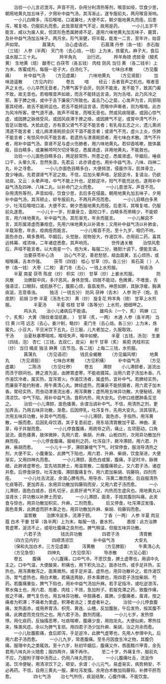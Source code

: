 <!-- { "loadSidebar": true } -->
　　治验一小儿言迟泄泻，声音不亮，杂用分利清热等剂，喉音如哑，饮食少思，朝用地黄丸加五味子，夕用补中益气汤，其泻渐止。遂专服前丸，两月喉音渐响。
　　一小儿白睛多，泻后喉喑，口渴兼吐，大便不实，朝夕服地黄丸而痊。后患泻，喉复喑，仍服前丸而愈。此皆禀赋肾气不足，故用是药。
　　一小儿五岁不能言，咸以为废人矣，但其形色悉属肺肾不足，遂用六味地黄丸加五味子、鹿茸，及补中益气汤加五味子。两月余，形气渐健，将半载，能发一二言，至年许，始音声如常。
　　
　　菖蒲丸
　　治心虚语迟。
　　石菖蒲 丹参（各一钱） 赤石脂（三钱） 人参（半两） 天门冬（去心焙，一钱）上为末，炼蜜丸，麻子大，食后温水服二三十丸。
　　
　　羚羊角丸
　　治行迟。
　　羚羊角镑 虎胫骨（醋炙黄） 生地黄（焙） 酸枣仁 白茯苓（各五钱） 肉桂 防风 当归 黄 （各二钱半）上为末，炼蜜成剂，每服一皂子大，白汤化下。
　　
　　七味白术散
　　（方见腹痛）
　　补中益气汤
　　（方见虚羸）
　　六味地黄丸
　　（方见肾脏）
　　加味逍遥散
　　（方见内钓）
　　卷五
　　喑
　　经云：舌者音声之机也。喉者音声之关也。小儿卒然无音者，乃寒气客于会厌，则厌不能发，发不能下，致其门阖不致，故无音也。若咽喉音声如故，而舌不能转运言语，则为舌喑，此乃风冷之邪，客于脾之络，或中于舌下廉泉穴所致也。盖舌乃心之苗，心发声为言，风邪阻塞其经络，故舌不能转运也。若舌不能转运言语，而喉中声嘶者，则为喉喑。此亦为风冷所客，使气道不通，故声不得发，而喉无音也。然或风痰阻塞，或因心惊气虚，或因脾之脉络受风，或因风痰滞于脾之络，或因脾气不足，或胃中清气不升，皆足以致喑。大抵此症，亦有禀父肾气不足不能言者；有乳母五志之火，遗儿熏闭清道不能言者；或儿病津液耗损会厌干涸不能言者；或肾气不充，虚火上炎，伤肺不能言者；有惊风中风不能言者。若遗热与津液耗损者，用七味白术散。清气不升者，用补中益气汤。禀肾不足与虚火伤肺者，用六味地黄丸。若仰首咳嗽，肢体羸瘦，目白睛多，或兼解颅呵欠切牙等症，悉属肾虚，非用地黄丸，不能救也。
　　治验一小儿面色目睛多白，两足胫常热，所患之症，悉属肾虚。毕姻后，唾痰口干，头晕久泻，忽然失音。先君云：此亦肾虚也。用补中益气汤，八味、四神二丸，补之寻愈。
　　一小儿亦面色目睛多白，大便频泄，侵晨作泻，肌体骨立，食少唾痰。先君谓肾气不足之故。不信，后加头晕声喑，足胫逆冷，复请治，仍欲祛痰。又云：头晕声喑，中气不能上升也，足胫逆冷，阳气不能充达也。遂用补中益气汤及四神、八味二丸，以补命门之火而愈。
　　一小儿患泄泻，声音不亮。杂用清热等剂，声音如哑，饮食少思，去后多在侵晨。朝用地黄丸加五味子，夕用补中益气汤，其泻顿止，却专服前丸，不两月声亮而愈。
　　一小儿目睛白多黑少，吐泻后喉喑口渴，大便不实，朝夕悉服地黄丸而痊。后患泻，其喉复喑，仍服前丸遂愈。
　　一小儿十一岁，形羸骨立，面皎口干，白睛多而黑睛少，不能顿言，用六味地黄丸、补中益气汤，其形渐充，年余而能言。
　　一小儿解囟不言，其形属肾虚而兼疳症。先用六味地黄丸以补肾水；又用补中益气汤以补肺金，半载渐愈，年余，疳病痊而能言。
　　一小儿喉音不亮，至十九岁，咽仍不响，面色赤白，睛多畏明。毕姻后，头觉胀，视物皆大，作渴饮冷，亦用前二药，喜其远帏幕、戒浓味，二年诸症悉愈，其声响亮。
　　
　　世传通关散
　　治惊风愈后，声哑不能言者。以大南星一个，炮为末，每服二分，猪胆汁调下，便能言语。
　　
　　治要茯苓补心汤
　　治心气不足，善悲愁怒，衄血面黄，五心烦热，或咽喉痛，舌本作强。
　　茯苓（四钱） 桂心 甘草（炒。各三分） 紫石英（ ） 人参（各一钱） 大枣（二枚） 麦门冬（去心，一钱上水煎服。
　　
　　导痰汤
　　半夏 南星 茯苓 陈皮（炒） 枳实（炒） 甘草（炒）上姜水煎服。
　　
　　防风散
　　治脾脏中风，多汗恶风，身体怠惰，四肢不能动，色微黄，不嗜食，舌强语涩，口眼斜，或肌肤不仁，腹膨心烦，翕翕发热，神思如醉，其脉浮缓，胸满痰涎，志意昏浊。
　　独活（一钱五分） 防风 茯神（去木） 人参 附子（炮，去皮脐） 前胡 沙参 半夏（汤洗七次） 黄（炒） 旋复花 羚羊角（镑） 甘草上水煎服。
　　
　　半夏汤
　　半夏 桂枝 甘草（各等分）上水煎，细细呷之。
　　
　　鸡头丸
　　治小儿诸病后不能语。
　　雄鸡头（一个，炙） 鸣蝉（三个，炙焦） 大黄（锦纹者湿纸裹， ） 甘草（炙，一两） 木通 人参（各半两） 当归 黄 川芎 远志（去心，姜汁制，略炒） 麦门冬（去心焙。各三分）上为末，炼蜜丸，小豆大，平旦米饮下五丸，日三服，儿大者加之，久服取效。
　　
　　射干汤
　　治夏秋暴寒喘咳，喉哑失声，喉中如梗。
　　半夏（五钱，汤泡） 生姜（四钱，泡） 杏仁（三钱，去双仁，皮尖） 射干 甘草（炙） 紫菀 肉桂枳实（炒） 当归 橘皮 独活 麻黄（去节泡。各二钱）上每二三钱，水煎服。
　　
　　菖蒲丸
　　（方见语迟）
　　钱氏全蝎散
　　（方见偏风噤）
　　地黄丸
　　（方见肾脏）
　　七味白术散
　　（方见积痛）
　　补中益气汤
　　（方见虚羸）
　　二陈汤
　　（方见吐秽）
　　卷五
　　滞颐
　　小儿滞颐者，涎流出而渍于颐间也。脾之液为涎，由脾胃虚寒，不能收摄耳。治用六君子汤加木香。凡作渴饮冷者，属实热，宜泻胃火。作渴饮汤者，属虚热，宜补中气。若脾经实热，而廉泉不能约制者，用牛黄清心丸。脾经虚热，而廉泉不能统摄者，用六君子加木香。胃经实热，而虫动津液流出者，用泻黄散；虚热用五味异功散。大便秘结，用清凉饮。中气下陷，用补中益气汤。食积内热，用大安丸。仍参口疮腮肿条互览之。
　　治验一小儿滞颐，面色痿黄。余谓当调补中气。不信，用清热之剂，更加弄舌，乃用五味异功散，渐愈。后因停乳，吐泻复作，先用大安丸，消其宿乳，次用五味异功散，补其中气而痊。
　　一小儿滞颐，面色赤，手指热，用泻黄散，一服而愈。后因乳母饮酒，其子复患前症，用东垣清胃散加干葛、神曲、麦芽，母子并服而愈。
　　一小儿停食腹痛，用疏导之药，痛止，左项筋动，口角涎流，面色痿黄，肢体微肿，先用六君、柴胡、升麻、山栀四剂，次用异功散加升麻而痊。
　　一小儿停食腹痛。服峻利之药，吐泻自汗，厥冷滞颐。用六君、升麻、柴胡而愈。
　　一小儿十一岁，滞颐兼嗳气下气，时常停食，服消导清热之剂，大便不实，小腹重坠，此脾气下陷也，用六君、升麻、柴胡，饮食渐进，大便渐实，又用四神丸而愈。
　　一小儿滞颐，面色白或黧，腹痛，手足时冷，脉微细，此肺肾虚寒也，宜先培其脾土，用温胃散，二服腹痛顿止，又六君子汤，诸症并愈。后停食挟惊，吐泻发搐，滞颐腹痛复作，用六君加柴胡、钩藤钩，四剂而痊。
　　一小儿吐舌流涎，余谓心脾有热。用导赤、泻黄二散而愈。后自服清热化痰等药，更加弄舌，余用异功散加钩藤钩而安，又用六君子汤而愈。
　　一小儿滞颐，面色白或赤，目札切牙，此禀肝肾气不足，内热而生虚风也。用地黄丸以滋肾水；异功散以补脾土而安。
　　一小儿滞颐，面青，手按其腹则叫痛，此夹食与惊也，用异功散加枳实、升麻，二剂而愈。
　　后又停食，吐泻滞涩发搐，面色青黄，此脾虚而肝木乘之也，用异功散加升麻、柴胡、钩藤钩而愈。
　　
　　温胃散
　　治脾冷涎多，流滞于颐。
　　丁香（一两） 人参 半夏 肉豆蔻 白术 干姜 甘草（各半两）上为末，每服一钱，姜水煎。
　　愚按：此方治脾胃虚寒，涎流不止，或呕吐腹痛之良剂也。脾气稍温，但服五味异功散。
　　
　　六君子汤
　　
　　钱氏异功散
　　
　　四君子汤
　　
　　清胃散
　　（四方见内钓）
　　四顺清凉饮
　　
　　补中益气汤
　　
　　大安丸
　　（保和丸加白术，三方见虚羸）
　　泻黄散
　　（方见脾脏）
　　牛黄清心丸
　　（方见急惊）
　　四神丸
　　（方见惊泻）
　　导赤散
　　（方见心脏）
　　卷五
　　腹痛
　　小儿腹痛，口中气冷，不思饮食，脾土虚寒也，用调中丸主之。口中气温，大便酸臭，积痛也，用下积丸治之。面赤壮热，或手足并热，实热也，用泻黄散泻之。面黄微热，或手足并温，虚热也，用异功散补之。若作渴饮汤，胃气虚热也，用白术散。若痛连两胁，肝木乘脾也，用四君子汤加柴胡、芍药。若腹痛重坠，脾气下陷也，用补中益气汤加升麻。若手足指冷，或吃逆泄泻，寒水侮土也，用六君、炮姜、肉桂；不效，急加附子。若服克滞之药，致腹作痛，按之不痛，脾气复伤也，用五味异功散。中脘痛者，属脾。少腹痛者，属肾。按之痛者为积滞；不痛者为里虚。积滞者消之；里虚者补之。
　　治验一小儿停食腹痛，发热面赤，或用养胃汤、枳壳、黄连、山楂，反加腹胀，午后发热，按其腹不痛，此脾虚而克伐伤之也。用六君子汤，数剂而瘥。
　　一小儿七岁，发热惊悸。用化痰药，反抽搐恶寒，吐痰喘嗽，腹痛少食，用抱龙丸，大便似痢，寒热往来，殊类风症。余以为脾气复损。用四君子汤少加升麻、柴胡，治之月余而愈。
　　一小儿肚腹膨痛，食后即泻，手足逆冷，此脾气虚寒也，先用人参理中丸，后用六君子汤而愈。
　　一小儿九岁，常患腹痛。至冬月因食生冷之物，其腹仍痛，服理中丸之类辄效。至十六岁，秋初毕姻后，腹痛又作，唇面黯爪甲青，余先君用八味丸补火随愈；服四两许，痛不再作。
　　至二十岁，外痛复作，服前丸不应，乃服附子理中汤而止，仍用八味丸而安。
　　一小儿腹痛吐舌，流涎作渴，饮冷便秘，用清凉饮下之，顿安。余谓：小儿元气，易虚易实，病势稍安，不必再药。不信，自用三黄丸一服，果吐泻发搐。余用白术散加钩藤钩，补脾平肝而愈。
　　
　　四七气汤
　　治七气所伤，痰涎结聚，心腹作痛，不能饮食。

